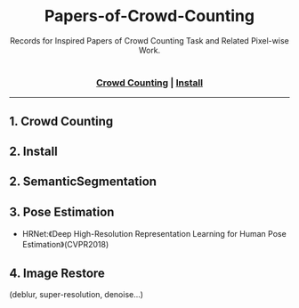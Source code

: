 <br>
<h1 align="center">Papers-of-Crowd-Counting</h1>

<div align="center">
  Records for Inspired Papers of Crowd Counting Task and Related Pixel-wise Work. 
</div>

<br/>

<div align="center">

 ### [Crowd Counting](#1-crowd-counting) | [Install](#2-install)
</div>

---
## 1. Crowd Counting


## 2. Install

## 2. SemanticSegmentation


## 3. Pose Estimation
   - HRNet:《Deep High-Resolution Representation Learning for Human Pose Estimation》(CVPR2018)
   
## 4. Image Restore

(deblur, super-resolution, denoise...)


